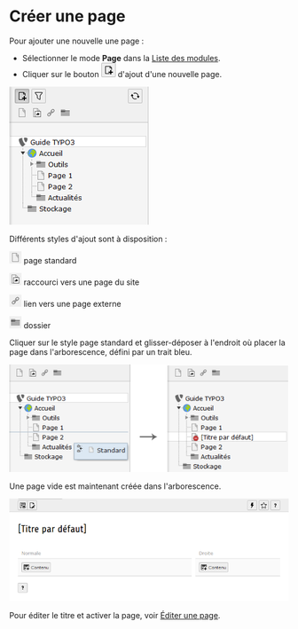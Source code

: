 # Créer une page

Pour ajouter une nouvelle une page :

* Sélectionner le mode **Page** dans la [Liste des modules](../premiers-pas/se-reperer-dans-le-backend.md).
* Cliquer sur le bouton ![](../../.gitbook/assets/btn_add_page.png) d'ajout d'une nouvelle page.

![](../../.gitbook/assets/add_page.png)

Différents styles d'ajout sont à disposition :

![](../../.gitbook/assets/add_page_s.png) page standard

![](../../.gitbook/assets/add_page_r.png) raccourci vers une page du site

![](../../.gitbook/assets/add_page_l.png) lien vers une page externe

![](../../.gitbook/assets/add_page_d.png) dossier

Cliquer sur le style page standard et glisser-déposer à l'endroit où placer la page dans l'arborescence, défini par un trait bleu.

![](../../.gitbook/assets/add_page_drop.png)

Une page vide est maintenant créée dans l'arborescence.

![](../../.gitbook/assets/add_page_detail.png)

Pour éditer le titre et activer la page, voir [Éditer une page](editer-une-page.md).

